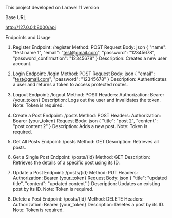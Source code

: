 This project developed on Laravel 11 version

Base URL

http://127.0.0.1:8000/api

Endpoints and Usage

1. Register
Endpoint: /register
Method: POST
Request Body:
json
{
    "name": "test name 1",
    "email": "test@gmail.com",
    "password": "12345678",
    "password_confirmation": "12345678"
}
Description:
Creates a new user account.


2. Login
Endpoint: /login
Method: POST
Request Body:
json
{
    "email": "test@gmail.com",
    "password": "12345678"
}
Description:
Authenticates a user and returns a token to access protected routes.


3. Logout
Endpoint: /logout
Method: POST
Headers:
Authorization: Bearer {your_token}
Description:
Logs out the user and invalidates the token.
Note: Token is required.


4. Create a Post
Endpoint: /posts
Method: POST
Headers:
Authorization: Bearer {your_token}
Request Body:
json
{
    "title": "post 2",
    "content": "post content 2"
}
Description:
Adds a new post.
Note: Token is required.


5. Get All Posts
Endpoint: /posts
Method: GET
Description:
Retrieves all posts.


6. Get a Single Post
Endpoint: /posts/{id}
Method: GET
Description:
Retrieves the details of a specific post using its ID.


7. Update a Post
Endpoint: /posts/{id}
Method: PUT
Headers:
Authorization: Bearer {your_token}
Request Body:
json
{
    "title": "updated title",
    "content": "updated content"
}
Description:
Updates an existing post by its ID.
Note: Token is required.


8. Delete a Post
Endpoint: /posts/{id}
Method: DELETE
Headers:
Authorization: Bearer {your_token}
Description:
Deletes a post by its ID.
Note: Token is required.